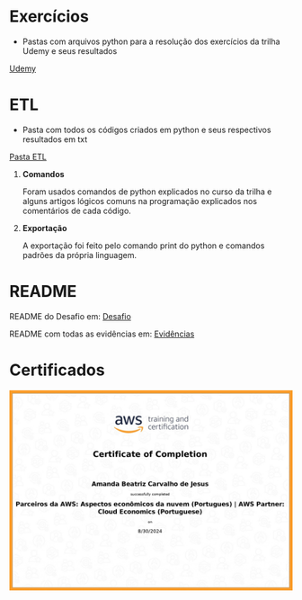 # Exercícios

* Pastas com arquivos python para a resolução dos exercícios da trilha Udemy e seus resultados

[Udemy](exercicios/Udemy/)


# ETL

* Pasta com todos os códigos criados em python e seus respectivos resultados em txt

[Pasta ETL](exercicios/ETL/)


1. **Comandos**

   Foram usados comandos de python explicados no curso da trilha e alguns artigos lógicos comuns na programação explicados nos comentários de cada código.

2. **Exportação**

   A exportação foi feito pelo comando print do python e comandos padrões da própria linguagem.


# README

README do Desafio em:
[Desafio](Desafio/README.md)

README com todas as evidências em:
[Evidências](evidencias/README.md)

# Certificados

![AWS](Certificados/16197_3_6055050_1725027400_AWS%20Course%20Completion%20Certificate_page-0001.jpg)

